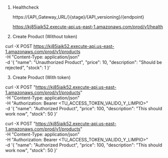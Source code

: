 

1. Healthcheck

    https://{API_Gateway_URL/}{stage}/{API_versioning}/{endpoint}

    https://kj85iaik52.execute-api.us-east-1.amazonaws.com/prod/v1/health


2. Create Product (Without token)


curl -X POST https://kj85iaik52.execute-api.us-east-1.amazonaws.com/prod/v1/products \
    -H "Content-Type: application/json" \
    -d '{ "name": "Unauthorized Product", "price": 10, "description": "Should be rejected", "stock": 1 }'


3. Create Product (With token)


curl -X POST "https://kj85iaik52.execute-api.us-east-1.amazonaws.com/prod/v1/products" \
    -H "Content-Type: application/json" \
    -H "Authorization: Bearer <TU_ACCESS_TOKEN_VALIDO_Y_LIMPIO>" \
    -d '{ "name": "Authorized Product", "price": 100, "description": "This should work now", "stock": 50 }'

curl -X POST "https://kj85iaik52.execute-api.us-east-1.amazonaws.com/prod/v1/products" \
    -H "Content-Type: application/json" \
    -H "Authorization: Bearer <TU_ACCESS_TOKEN_VALIDO_Y_LIMPIO>" \
    -d '{ "name": "Authorized Product", "price": 100, "description": "This should work now", "stock": 50 }'